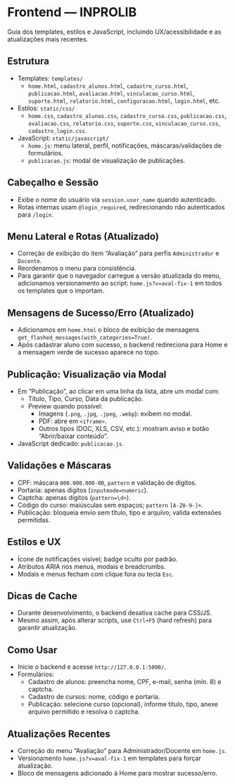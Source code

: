# Frontend — INPROLIB

Guia dos templates, estilos e JavaScript, incluindo UX/acessibilidade e as atualizações mais recentes.

## Estrutura
- Templates: `templates/`
  - `home.html`, `cadastro_alunos.html`, `cadastro_curso.html`, `publicacao.html`, `avaliacao.html`, `vinculacao_curso.html`, `suporte.html`, `relatorio.html`, `configuracao.html`, `login.html`, etc.
- Estilos: `static/css/`
  - `home.css`, `cadastro_alunos.css`, `cadastro_curso.css`, `publicacao.css`, `avaliacao.css`, `relatorio.css`, `suporte.css`, `vinculacao_curso.css`, `cadastro_login.css`.
- JavaScript: `static/javascript/`
  - `home.js`: menu lateral, perfil, notificações, máscaras/validações de formulários.
  - `publicacao.js`: modal de visualização de publicações.

## Cabeçalho e Sessão
- Exibe o nome do usuário via `session.user_name` quando autenticado.
- Rotas internas usam `@login_required`, redirecionando não autenticados para `/login`.

## Menu Lateral e Rotas (Atualizado)
- Correção de exibição do item “Avaliação” para perfis `Administrador` e `Docente`.
- Reordenamos o menu para consistência.
- Para garantir que o navegador carregue a versão atualizada do menu, adicionamos versionamento ao script: `home.js?v=aval-fix-1` em todos os templates que o importam.

## Mensagens de Sucesso/Erro (Atualizado)
- Adicionamos em `home.html` o bloco de exibição de mensagens `get_flashed_messages(with_categories=True)`.
- Após cadastrar aluno com sucesso, o backend redireciona para Home e a mensagem verde de sucesso aparece no topo.

## Publicação: Visualização via Modal
- Em “Publicação”, ao clicar em uma linha da lista, abre um modal com:
  - Título, Tipo, Curso, Data da publicação.
  - Preview quando possível:
    - Imagens (`.png`, `.jpg`, `.jpeg`, `.webp`): exibem no modal.
    - PDF: abre em `<iframe>`.
    - Outros tipos (DOC, XLS, CSV, etc.): mostram aviso e botão “Abrir/baixar conteúdo”.
- JavaScript dedicado: `publicacao.js`.

## Validações e Máscaras
- CPF: máscara `000.000.000-00`, `pattern` e validação de dígitos.
- Portaria: apenas dígitos (`inputmode=numeric`).
- Captcha: apenas dígitos (`pattern=\d+`).
- Código do curso: maiúsculas sem espaços; `pattern` `[A-Z0-9-]+`.
- Publicação: bloqueia envio sem título, tipo e arquivo; valida extensões permitidas.

## Estilos e UX
- Ícone de notificações visível; badge oculto por padrão.
- Atributos ARIA nos menus, modais e breadcrumbs.
- Modais e menus fecham com clique fora ou tecla `Esc`.

## Dicas de Cache
- Durante desenvolvimento, o backend desativa cache para CSS/JS.
- Mesmo assim, após alterar scripts, use `Ctrl+F5` (hard refresh) para garantir atualização.

## Como Usar
- Inicie o backend e acesse `http://127.0.0.1:5000/`.
- Formulários:
  - Cadastro de alunos: preencha nome, CPF, e-mail, senha (mín. 8) e captcha.
  - Cadastro de cursos: nome, código e portaria.
  - Publicação: selecione curso (opcional), informe título, tipo, anexe arquivo permitido e resolva o captcha.

## Atualizações Recentes
- Correção do menu “Avaliação” para Administrador/Docente em `home.js`.
- Versionamento `home.js?v=aval-fix-1` em templates para forçar atualização.
- Bloco de mensagens adicionado à Home para mostrar sucesso/erro.